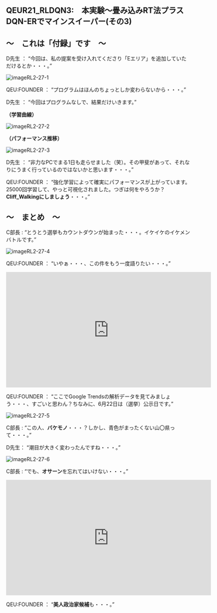## QEUR21_RLDQN3:　本実験～畳み込みRT法プラスDQN-ERでマインスイーパー(その3)

## ～　これは「付録」です　～

D先生 ： “今回は、私の提案を受け入れてくださり「Eエリア」を追加していただけるとか・・・。”

![imageRL2-27-1](https://QEUWIndValley.github.io/images/imageRL2-27-1.jpg)

QEU:FOUNDER ： “プログラムはほんのちょっとしか変わらないから・・・。”

D先生 ： “今回はプログラムなしで、結果だけいきます。”

**（学習曲線）**

![imageRL2-27-2](https://QEUWIndValley.github.io/images/imageRL2-27-2.jpg)

**（パフォーマンス推移）**

![imageRL2-27-3](https://QEUWIndValley.github.io/images/imageRL2-27-3.jpg)

D先生 ： “非力なPCでまる1日も走らせました（笑）。その甲斐があって、それなりにうまく行っているのではないかと思います・・・。”

QEU:FOUNDER ： “強化学習によって確実にパフォーマンスが上がっています。25000回学習して、やっと可視化されました。つぎは何をやろうか？**Cliff_Walkingにしましょう**・・・。”

## ～　まとめ　～

C部長 : “とうとう選挙もカウントダウンが始まった・・・。イケイケのイケメンバトルです。”

![imageRL2-27-4](https://QEUWIndValley.github.io/images/imageRL2-27-4.jpg)

QEU:FOUNDER ： “いやぁ・・・、この件をもう一度語りたい・・・。”

<iframe width="560" height="315" src="https://www.youtube.com/embed/76NzlxoDXr0?start=960" title="YouTube video player" frameborder="0" allow="accelerometer; autoplay; clipboard-write; encrypted-media; gyroscope; picture-in-picture" allowfullscreen></iframe>

QEU:FOUNDER ： “ここでGoogle Trendsの解析データを見てみましょう・・・、すごいと思わん？ちなみに、6月22日は（選挙）公示日です。”

![imageRL2-27-5](https://QEUWIndValley.github.io/images/imageRL2-27-5.jpg)

C部長 : “この人、**バケモノ**・・・？しかし、青色がまったくない山〇県って・・・。”

D先生： “潮目が大きく変わったんですね・・・。”

![imageRL2-27-6](https://QEUWIndValley.github.io/images/imageRL2-27-6.jpg)

C部長 : “でも、**オサーン**を忘れてはいけない・・・。”

<iframe width="560" height="315" src="https://www.youtube.com/embed/Q2xRXBNoPFE?start=962" title="YouTube video player" frameborder="0" allow="accelerometer; autoplay; clipboard-write; encrypted-media; gyroscope; picture-in-picture" allowfullscreen></iframe>

QEU:FOUNDER ： “**美人政治家候補**も・・・。”



